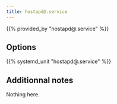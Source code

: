 ```yaml
---
title: hostapd@.service
---
```


{{% provided_by "hostapd@.service" %}}

## Options

{{% systemd_unit "hostapd@.service" %}}

## Additionnal notes

Nothing here.